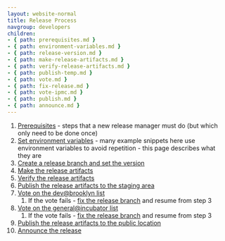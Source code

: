 ```yaml
---
layout: website-normal
title: Release Process
navgroup: developers
children:
- { path: prerequisites.md }
- { path: environment-variables.md }
- { path: release-version.md }
- { path: make-release-artifacts.md }
- { path: verify-release-artifacts.md }
- { path: publish-temp.md }
- { path: vote.md }
- { path: fix-release.md }
- { path: vote-ipmc.md }
- { path: publish.md }
- { path: announce.md }
---
```

1. [Prerequisites](prerequisites.html) - steps that a new release manager must do (but which only need to be done once)
2. [Set environment variables](environment-variables.html) - many example snippets here use environment variables to
   avoid repetition - this page describes what they are
2. [Create a release branch and set the version](release-version.html)
3. [Make the release artifacts](make-release-artifacts.html)
4. [Verify the release artifacts](verify-release-artifacts.html)
5. [Publish the release artifacts to the staging area](publish-temp.html)
6. [Vote on the dev@brooklyn list](vote.html)
   1. If the vote fails - [fix the release branch](fix-release.html) and resume from step 3
7. [Vote on the general@incubator list](vote-ipmc.html)
   1. If the vote fails - [fix the release branch](fix-release.html) and resume from step 3
8. [Publish the release artifacts to the public location](publish.html)
9. [Announce the release](announce.html)
